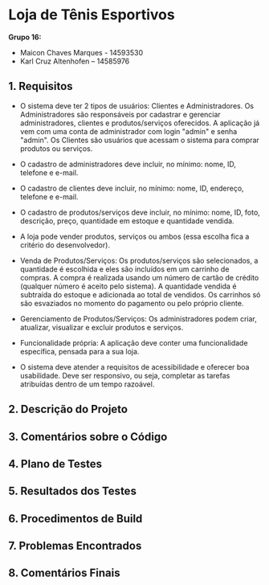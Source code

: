 # Loja de Tênis Esportivos

**Grupo 16:**

- Maicon Chaves Marques - 14593530
- Karl Cruz Altenhofen – 14585976

## 1. Requisitos

- O sistema deve ter 2 tipos de usuários: Clientes e Administradores. Os Administradores são responsáveis por cadastrar e gerenciar administradores, clientes e produtos/serviços oferecidos. A aplicação já vem com uma conta de administrador com login "admin" e senha "admin". Os Clientes são usuários que acessam o sistema para comprar produtos ou serviços.

- O cadastro de administradores deve incluir, no mínimo: nome, ID, telefone e e-mail.

- O cadastro de clientes deve incluir, no mínimo: nome, ID, endereço, telefone e e-mail.

- O cadastro de produtos/serviços deve incluir, no mínimo: nome, ID, foto, descrição, preço, quantidade em estoque e quantidade vendida.

- A loja pode vender produtos, serviços ou ambos (essa escolha fica a critério do desenvolvedor).

- Venda de Produtos/Serviços: Os produtos/serviços são selecionados, a quantidade é escolhida e eles são incluídos em um carrinho de compras. A compra é realizada usando um número de cartão de crédito (qualquer número é aceito pelo sistema). A quantidade vendida é subtraída do estoque e adicionada ao total de vendidos. Os carrinhos só são esvaziados no momento do pagamento ou pelo próprio cliente.

- Gerenciamento de Produtos/Serviços: Os administradores podem criar, atualizar, visualizar e excluir produtos e serviços.  

- Funcionalidade própria: A aplicação deve conter uma funcionalidade específica, pensada para a sua loja.  

- O sistema deve atender a requisitos de acessibilidade e oferecer boa usabilidade. Deve ser responsivo, ou seja, completar as tarefas atribuídas dentro de um tempo razoável.

## 2. Descrição do Projeto
<!-- Descreva como seu projeto atende aos requisitos e funcionalidades. Você pode incluir diagramas aqui. -->

## 3. Comentários sobre o Código
<!-- Insira comentários que ajudem a entender melhor a estrutura e as decisões do código. -->

## 4. Plano de Testes
<!-- Descreva os testes planejados, incluindo testes manuais e/ou automatizados. -->

## 5. Resultados dos Testes
<!-- Insira os resultados obtidos nos testes realizados. -->

## 6. Procedimentos de Build
<!-- Passo a passo para instalar dependências, rodar e testar o projeto. -->

## 7. Problemas Encontrados
<!-- Liste os principais problemas enfrentados durante o desenvolvimento. -->

## 8. Comentários Finais
<!-- Comentários adicionais que desejar incluir sobre o projeto. -->
